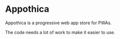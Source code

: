 # Appothica

Appothica is a progressive web app store for PWAs.

The code needs a lot of work to make it easier to use. 
